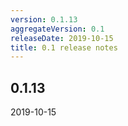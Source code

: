 ```yaml
---
version: 0.1.13
aggregateVersion: 0.1
releaseDate: 2019-10-15
title: 0.1 release notes
---
```

## 0.1.13
2019-10-15


